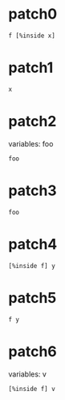 # patch0
```
f [%inside x]
```

# patch1
```
x
```

# patch2
variables: foo
```
foo
```

# patch3
```
foo
```
# patch4
```
[%inside f] y
```
# patch5
```
f y
```

# patch6
variables: v
```
[%inside f] v
```
